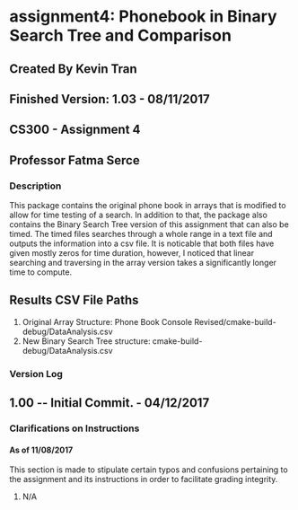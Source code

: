 # assignment4: Phonebook in Binary Search Tree and Comparison
## Created By Kevin Tran
## Finished Version: 1.03 - 08/11/2017
## CS300 - Assignment 4
## Professor Fatma Serce

### Description
This package contains the original phone book in arrays that is modified to 
allow for time testing of a search. In addition to that, the package also 
contains the Binary Search Tree version of this assignment that can also be 
timed. The timed files searches through a whole range in a text file and 
outputs the information into a csv file. It is noticable that both files 
have given mostly zeros for time duration, however, I noticed that linear
searching and traversing in the array version takes a significantly longer 
time to compute. 

## Results CSV File Paths
1. Original Array Structure: Phone Book Console Revised/cmake-build-debug/DataAnalysis.csv
2. New Binary Search Tree structure: cmake-build-debug/DataAnalysis.csv

### Version Log
## 1.00 -- Initial Commit. - 04/12/2017

### Clarifications on Instructions
#### As of 11/08/2017
This section is made to stipulate certain typos and confusions pertaining to the
assignment and its instructions in 
order to facilitate grading integrity. 

1. N/A
